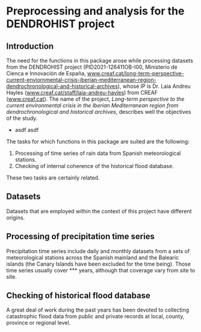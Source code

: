# Preprocessing and analysis for the DENDROHIST project

## Introduction
The need for the functions in this package arose while processing datasets from the DENDROHIST project (PID2021-126411OB-I00, Ministerio de Cienca e Innovación de España, www.creaf.cat/long-term-perspective-current-enviornmental-crisis-iberian-mediterranean-region-dendrochronological-and-historical-archives), whose IP is Dr. Laia Andreu Hayles (www.creaf.cat/staff/laia-andreu-hayles) from CREAF (www.creaf.cat).
The name of the project, *Long-term perspective to the current environmental crisis in the Iberian Mediterranean region from dendrochronological and historical archives*, describes well the objectives of the study.

* asdf asdf

The tasks for which functions in this package are suited are the following:
1. Processing of time series of rain data from Spanish meteorological stations.
2. Checking of internal coherence of the historical flood database.

These two tasks are certainly related. 

## Datasets
Datasets that are employed within the context of this project have different origins.


## Processing of precipitation time series
Precipitation time series include daily and monthly datasets from a sets of meteorological stations across the Spanish mainland and the Balearic islands (the Canary Islands have been excluded for the time being). Those time series usually cover *** years, although that coverage vary from site to site.

## Checking of historical flood database
A great deal of work during the past years has been devoted to collecting catastrophic flood data from public and private records at local, county, province or regional level.
